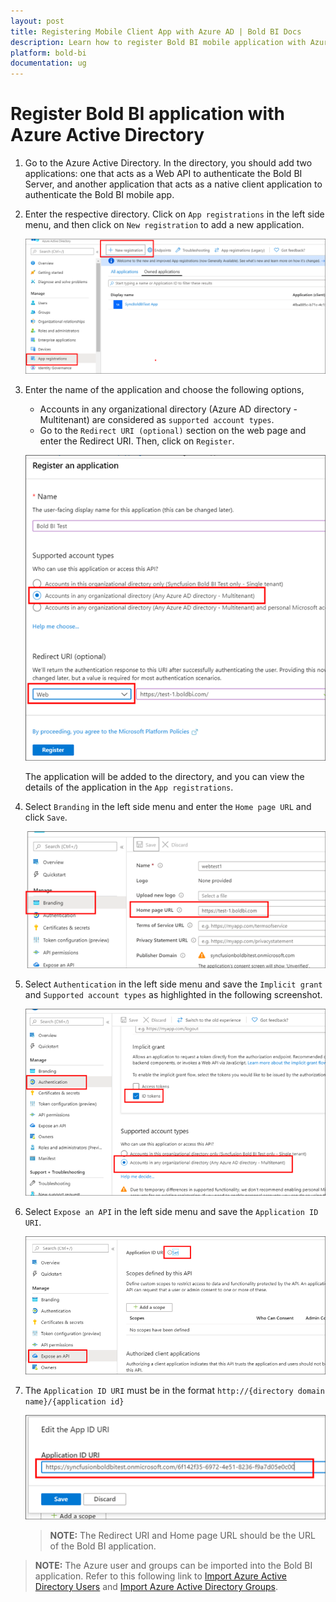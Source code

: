 ```yaml
---
layout: post
title: Registering Mobile Client App with Azure AD | Bold BI Docs
description: Learn how to register Bold BI mobile application with Azure Active Directory for authenticating Bold BI Server through Bold BI mobile app.
platform: bold-bi
documentation: ug
---
```


# Register Bold BI application with Azure Active Directory

1. Go to the Azure Active Directory. In the directory, you should add two applications: one that acts as a Web API to authenticate the Bold BI Server, and another application that acts as a native client application to authenticate the Bold BI mobile app.

2. Enter the respective directory. Click on `App registrations` in the left side menu, and then click on `New registration` to add a new application.

    ![Create new application](/static/assets/faq/images/add-application.png) 

3. Enter the name of the application and choose the following options,

    * Accounts in any organizational directory (Azure AD directory - Multitenant) are considered as `supported account types`.
    * Go to the `Redirect URI (optional)` section on the web page and enter the Redirect URI. Then, click on `Register`.

    ![Application type](/static/assets/faq/images/application-type2.png) 

    The application will be added to the directory, and you can view the details of the application in the `App registrations`.

4. Select `Branding` in the left side menu and enter the `Home page URL` and click `Save`.

    ![Save homepage](/static/assets/faq/images/azurehomepageurl.png)

5. Select `Authentication` in the left side menu and save the `Implicit grant` and `Supported account types` as highlighted in the following screenshot.

    ![Authentication](/static/assets/faq/images/authentication.png)

6. Select `Expose an API` in the left side menu and save the `Application ID URI`.

    ![Application ID URI](/static/assets/faq/images/azureappid.png)

7. The `Application ID URI` must be in the format `http://{directory domain name}/{application id}`

    ![appiduri](/static/assets/faq/images/appiduri.png)

    > **NOTE:**  The Redirect URI and Home page URL should be the URL of the Bold BI application.

> **NOTE:**  The Azure user and groups can be imported into the Bold BI application. Refer to this following link to [Import Azure Active Directory Users](/managing-resources/manage-users/import-active-directory-users/) and [Import Azure Active Directory Groups](/managing-resources/manage-groups/import-azure-active-directory-groups/).
